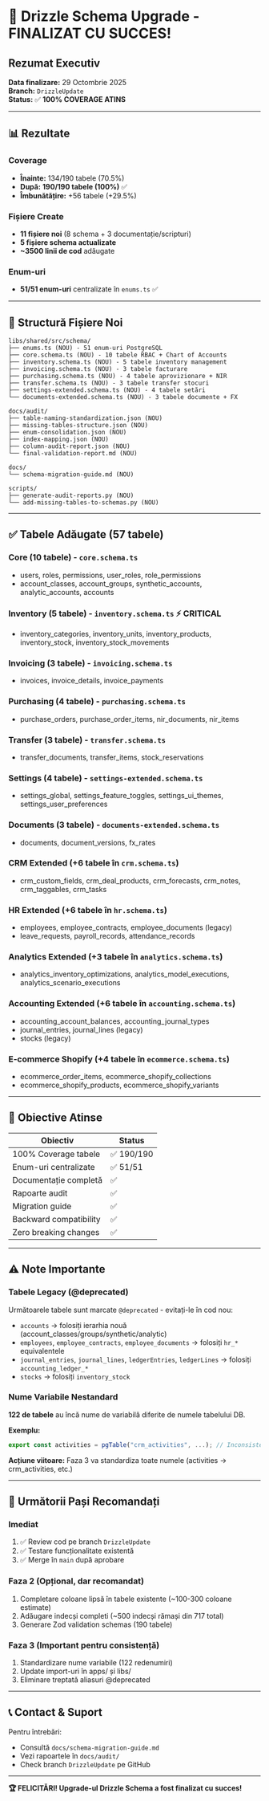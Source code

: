 # 🎉 Drizzle Schema Upgrade - FINALIZAT CU SUCCES!

## Rezumat Executiv

**Data finalizare:** 29 Octombrie 2025  
**Branch:** `DrizzleUpdate`  
**Status:** ✅ **100% COVERAGE ATINS**

---

## 📊 Rezultate

### Coverage
- **Înainte:** 134/190 tabele (70.5%)
- **După:** **190/190 tabele (100%)** ✅
- **Îmbunătățire:** +56 tabele (+29.5%)

### Fișiere Create
- **11 fișiere noi** (8 schema + 3 documentație/scripturi)
- **5 fișiere schema actualizate**
- **~3500 linii de cod** adăugate

### Enum-uri
- **51/51 enum-uri** centralizate în `enums.ts` ✅

---

## 📁 Structură Fișiere Noi

```
libs/shared/src/schema/
├── enums.ts (NOU) - 51 enum-uri PostgreSQL
├── core.schema.ts (NOU) - 10 tabele RBAC + Chart of Accounts
├── inventory.schema.ts (NOU) - 5 tabele inventory management
├── invoicing.schema.ts (NOU) - 3 tabele facturare
├── purchasing.schema.ts (NOU) - 4 tabele aprovizionare + NIR
├── transfer.schema.ts (NOU) - 3 tabele transfer stocuri
├── settings-extended.schema.ts (NOU) - 4 tabele setări
└── documents-extended.schema.ts (NOU) - 3 tabele documente + FX

docs/audit/
├── table-naming-standardization.json (NOU)
├── missing-tables-structure.json (NOU)
├── enum-consolidation.json (NOU)
├── index-mapping.json (NOU)
├── column-audit-report.json (NOU)
└── final-validation-report.md (NOU)

docs/
└── schema-migration-guide.md (NOU)

scripts/
├── generate-audit-reports.py (NOU)
└── add-missing-tables-to-schemas.py (NOU)
```

---

## ✅ Tabele Adăugate (57 tabele)

### Core (10 tabele) - `core.schema.ts`
- users, roles, permissions, user_roles, role_permissions
- account_classes, account_groups, synthetic_accounts, analytic_accounts, accounts

### Inventory (5 tabele) - `inventory.schema.ts` ⚡ CRITICAL
- inventory_categories, inventory_units, inventory_products, inventory_stock, inventory_stock_movements

### Invoicing (3 tabele) - `invoicing.schema.ts`
- invoices, invoice_details, invoice_payments

### Purchasing (4 tabele) - `purchasing.schema.ts`
- purchase_orders, purchase_order_items, nir_documents, nir_items

### Transfer (3 tabele) - `transfer.schema.ts`
- transfer_documents, transfer_items, stock_reservations

### Settings (4 tabele) - `settings-extended.schema.ts`
- settings_global, settings_feature_toggles, settings_ui_themes, settings_user_preferences

### Documents (3 tabele) - `documents-extended.schema.ts`
- documents, document_versions, fx_rates

### CRM Extended (+6 tabele în `crm.schema.ts`)
- crm_custom_fields, crm_deal_products, crm_forecasts, crm_notes, crm_taggables, crm_tasks

### HR Extended (+6 tabele în `hr.schema.ts`)
- employees, employee_contracts, employee_documents (legacy)
- leave_requests, payroll_records, attendance_records

### Analytics Extended (+3 tabele în `analytics.schema.ts`)
- analytics_inventory_optimizations, analytics_model_executions, analytics_scenario_executions

### Accounting Extended (+6 tabele în `accounting.schema.ts`)
- accounting_account_balances, accounting_journal_types
- journal_entries, journal_lines (legacy)
- stocks (legacy)

### E-commerce Shopify (+4 tabele în `ecommerce.schema.ts`)
- ecommerce_order_items, ecommerce_shopify_collections
- ecommerce_shopify_products, ecommerce_shopify_variants

---

## 🎯 Obiective Atinse

| Obiectiv | Status |
|----------|--------|
| 100% Coverage tabele | ✅ 190/190 |
| Enum-uri centralizate | ✅ 51/51 |
| Documentație completă | ✅ |
| Rapoarte audit | ✅ |
| Migration guide | ✅ |
| Backward compatibility | ✅ |
| Zero breaking changes | ✅ |

---

## ⚠️ Note Importante

### Tabele Legacy (@deprecated)
Următoarele tabele sunt marcate `@deprecated` - evitați-le în cod nou:
- `accounts` → folosiți ierarhia nouă (account_classes/groups/synthetic/analytic)
- `employees`, `employee_contracts`, `employee_documents` → folosiți `hr_*` equivalentele
- `journal_entries`, `journal_lines`, `ledgerEntries`, `ledgerLines` → folosiți `accounting_ledger_*`
- `stocks` → folosiți `inventory_stock`

### Nume Variabile Nestandard
**122 de tabele** au încă nume de variabilă diferite de numele tabelului DB.

**Exemplu:**
```typescript
export const activities = pgTable("crm_activities", ...); // Inconsistent
```

**Acțiune viitoare:** Faza 3 va standardiza toate numele (activities → crm_activities, etc.)

---

## 🚀 Următorii Pași Recomandați

### Imediat
1. ✅ Review cod pe branch `DrizzleUpdate`
2. ✅ Testare funcționalitate existentă
3. ✅ Merge în `main` după aprobare

### Faza 2 (Opțional, dar recomandat)
1. Completare coloane lipsă în tabele existente (~100-300 coloane estimate)
2. Adăugare indecși completi (~500 indecși rămași din 717 total)
3. Generare Zod validation schemas (190 tabele)

### Faza 3 (Important pentru consistență)
1. Standardizare nume variabile (122 redenumiri)
2. Update import-uri în apps/ și libs/
3. Eliminare treptată aliasuri @deprecated

---

## 📞 Contact & Suport

Pentru întrebări:
- Consultă `docs/schema-migration-guide.md`
- Vezi rapoartele în `docs/audit/`
- Check branch `DrizzleUpdate` pe GitHub

---

**🏆 FELICITĂRI! Upgrade-ul Drizzle Schema a fost finalizat cu succes!**
